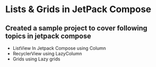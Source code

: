# Lists & Grids in JetPack Compose
## Created a sample project to cover following topics in jetpack compose
- ListView In Jetpack Compose using Column
- RecyclerView using LazyColumn
- Grids using Lazy grids
